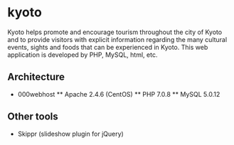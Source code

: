 # kyoto
Kyoto helps promote and encourage tourism throughout the city of Kyoto and to provide visitors with explicit information regarding the many cultural events, sights and foods that can be experienced in Kyoto.
This web application is developed by PHP, MySQL, html, etc.

## Architecture
* 000webhost
** Apache 2.4.6 (CentOS)
** PHP 7.0.8
** MySQL 5.0.12

## Other tools
* Skippr (slideshow plugin for jQuery)